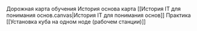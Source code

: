 Дорожная карта обучения 
История основа карта [[История IT для понимания основ.canvas|История IT для понимания основ]]
Практика [[Установка куба на одном ноде (рабочем станции)]]